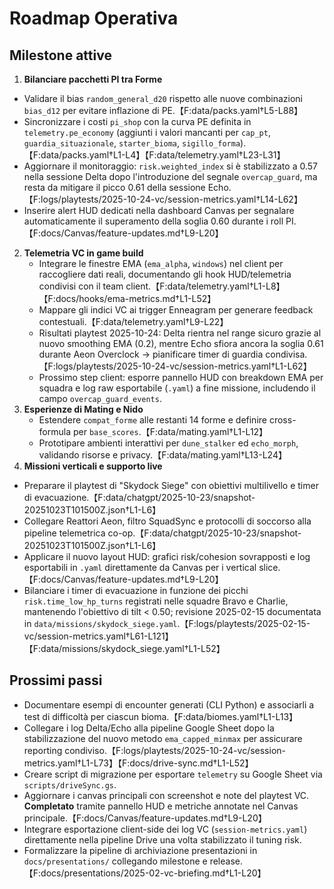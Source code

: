 # Roadmap Operativa

## Milestone attive
1. **Bilanciare pacchetti PI tra Forme**  
 - Validare il bias `random_general_d20` rispetto alle nuove combinazioni `bias_d12` per evitare inflazione di PE.【F:data/packs.yaml†L5-L88】
  - Sincronizzare i costi `pi_shop` con la curva PE definita in `telemetry.pe_economy` (aggiunti i valori mancanti per `cap_pt`, `guardia_situazionale`, `starter_bioma`, `sigillo_forma`).【F:data/packs.yaml†L1-L4】【F:data/telemetry.yaml†L23-L31】
  - Aggiornare il monitoraggio: `risk.weighted_index` si è stabilizzato a 0.57 nella sessione Delta dopo l'introduzione del segnale `overcap_guard`, ma resta da mitigare il picco 0.61 della sessione Echo.【F:logs/playtests/2025-10-24-vc/session-metrics.yaml†L14-L62】
  - Inserire alert HUD dedicati nella dashboard Canvas per segnalare automaticamente il superamento della soglia 0.60 durante i roll PI.【F:docs/Canvas/feature-updates.md†L9-L20】
2. **Telemetria VC in game build**
   - Integrare le finestre EMA (`ema_alpha`, `windows`) nel client per raccogliere dati reali, documentando gli hook HUD/telemetria condivisi con il team client.【F:data/telemetry.yaml†L1-L8】【F:docs/hooks/ema-metrics.md†L1-L52】
   - Mappare gli indici VC ai trigger Enneagram per generare feedback contestuali.【F:data/telemetry.yaml†L9-L22】
   - Risultati playtest 2025-10-24: Delta rientra nel range sicuro grazie al nuovo smoothing EMA (0.2), mentre Echo sfiora ancora la soglia 0.61 durante Aeon Overclock → pianificare timer di guardia condivisa.【F:logs/playtests/2025-10-24-vc/session-metrics.yaml†L1-L62】
   - Prossimo step client: esporre pannello HUD con breakdown EMA per squadra e log raw esportabile (`.yaml`) a fine missione, includendo il campo `overcap_guard_events`.
3. **Esperienze di Mating e Nido**
   - Estendere `compat_forme` alle restanti 14 forme e definire cross-formula per `base_scores`.【F:data/mating.yaml†L1-L12】
   - Prototipare ambienti interattivi per `dune_stalker` ed `echo_morph`, validando risorse e privacy.【F:data/mating.yaml†L13-L24】
4. **Missioni verticali e supporto live**
 - Preparare il playtest di "Skydock Siege" con obiettivi multilivello e timer di evacuazione.【F:data/chatgpt/2025-10-23/snapshot-20251023T101500Z.json†L1-L6】
  - Collegare Reattori Aeon, filtro SquadSync e protocolli di soccorso alla pipeline telemetrica co-op.【F:data/chatgpt/2025-10-23/snapshot-20251023T101500Z.json†L1-L6】
  - Applicare il nuovo layout HUD: grafici risk/cohesion sovrapposti e log esportabili in `.yaml` direttamente da Canvas per i vertical slice.【F:docs/Canvas/feature-updates.md†L9-L20】
  - Bilanciare i timer di evacuazione in funzione dei picchi `risk.time_low_hp_turns` registrati nelle squadre Bravo e Charlie, mantenendo l'obiettivo di tilt < 0.50; revisione 2025-02-15 documentata in `data/missions/skydock_siege.yaml`.【F:logs/playtests/2025-02-15-vc/session-metrics.yaml†L61-L121】【F:data/missions/skydock_siege.yaml†L1-L52】

## Prossimi passi
- Documentare esempi di encounter generati (CLI Python) e associarli a test di difficoltà per ciascun bioma.【F:data/biomes.yaml†L1-L13】
- Collegare i log Delta/Echo alla pipeline Google Sheet dopo la stabilizzazione del nuovo metodo `ema_capped_minmax` per assicurare reporting condiviso.【F:logs/playtests/2025-10-24-vc/session-metrics.yaml†L1-L73】【F:docs/drive-sync.md†L1-L52】
- Creare script di migrazione per esportare `telemetry` su Google Sheet via `scripts/driveSync.gs`.
- Aggiornare i canvas principali con screenshot e note del playtest VC. **Completato** tramite pannello HUD e metriche annotate nel Canvas principale.【F:docs/Canvas/feature-updates.md†L9-L20】
- Integrare esportazione client-side dei log VC (`session-metrics.yaml`) direttamente nella pipeline Drive una volta stabilizzato il tuning risk.
- Formalizzare la pipeline di archiviazione presentazioni in `docs/presentations/` collegando milestone e release.【F:docs/presentations/2025-02-vc-briefing.md†L1-L20】

